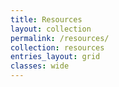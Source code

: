 ```yaml
---
title: Resources
layout: collection
permalink: /resources/
collection: resources
entries_layout: grid
classes: wide
---
```

